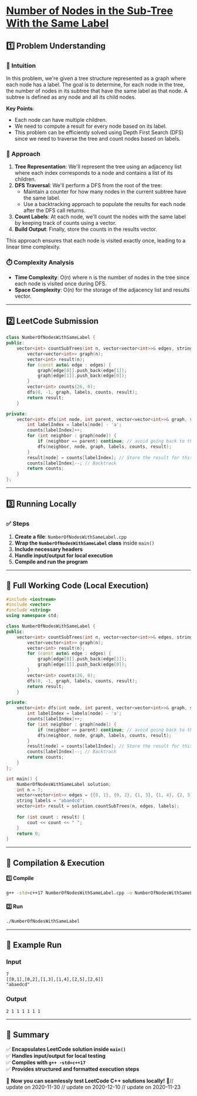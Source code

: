 # **[Number of Nodes in the Sub-Tree With the Same Label](https://leetcode.com/problems/number-of-nodes-in-the-sub-tree-with-the-same-label/description/)**  

## **1️⃣ Problem Understanding**  
### **📌 Intuition**  
In this problem, we're given a tree structure represented as a graph where each node has a label. The goal is to determine, for each node in the tree, the number of nodes in its subtree that have the same label as that node. A subtree is defined as any node and all its child nodes.

**Key Points**:
- Each node can have multiple children.
- We need to compute a result for every node based on its label.
- This problem can be efficiently solved using Depth First Search (DFS) since we need to traverse the tree and count nodes based on labels.

### **🚀 Approach**  
1. **Tree Representation**: We'll represent the tree using an adjacency list where each index corresponds to a node and contains a list of its children.
2. **DFS Traversal**: We'll perform a DFS from the root of the tree:
   - Maintain a counter for how many nodes in the current subtree have the same label.
   - Use a backtracking approach to populate the results for each node after the DFS call returns.
3. **Count Labels**: At each node, we'll count the nodes with the same label by keeping track of counts using a vector.
4. **Build Output**: Finally, store the counts in the results vector.

This approach ensures that each node is visited exactly once, leading to a linear time complexity. 

### **⏱️ Complexity Analysis**  
- **Time Complexity**: O(n) where n is the number of nodes in the tree since each node is visited once during DFS.
- **Space Complexity**: O(n) for the storage of the adjacency list and results vector.

---  

## **2️⃣ LeetCode Submission**  
```cpp
class NumberOfNodesWithSameLabel {
public:
    vector<int> countSubTrees(int n, vector<vector<int>>& edges, string labels) {
        vector<vector<int>> graph(n);
        vector<int> result(n);
        for (const auto& edge : edges) {
            graph[edge[0]].push_back(edge[1]);
            graph[edge[1]].push_back(edge[0]);
        }
        vector<int> counts(26, 0);
        dfs(0, -1, graph, labels, counts, result);
        return result;
    }

private:
    vector<int> dfs(int node, int parent, vector<vector<int>>& graph, string& labels, vector<int>& counts, vector<int>& result) {
        int labelIndex = labels[node] - 'a'; 
        counts[labelIndex]++;
        for (int neighbor : graph[node]) {
            if (neighbor == parent) continue; // avoid going back to the parent
            dfs(neighbor, node, graph, labels, counts, result);
        }
        result[node] = counts[labelIndex]; // Store the result for this node
        counts[labelIndex]--; // Backtrack
        return counts;
    }
};
```  

---  

## **3️⃣ Running Locally**  
### **✅ Steps**  
1. **Create a file**: `NumberOfNodesWithSameLabel.cpp`  
2. **Wrap the `NumberOfNodesWithSameLabel` class** inside `main()`  
3. **Include necessary headers**  
4. **Handle input/output for local execution**  
5. **Compile and run the program**  

---  

## **📝 Full Working Code (Local Execution)**  
```cpp
#include <iostream>
#include <vector>
#include <string>
using namespace std;

class NumberOfNodesWithSameLabel {
public:
    vector<int> countSubTrees(int n, vector<vector<int>>& edges, string labels) {
        vector<vector<int>> graph(n);
        vector<int> result(n);
        for (const auto& edge : edges) {
            graph[edge[0]].push_back(edge[1]);
            graph[edge[1]].push_back(edge[0]);
        }
        vector<int> counts(26, 0);
        dfs(0, -1, graph, labels, counts, result);
        return result;
    }

private:
    vector<int> dfs(int node, int parent, vector<vector<int>>& graph, string& labels, vector<int>& counts, vector<int>& result) {
        int labelIndex = labels[node] - 'a'; 
        counts[labelIndex]++;
        for (int neighbor : graph[node]) {
            if (neighbor == parent) continue; // avoid going back to the parent
            dfs(neighbor, node, graph, labels, counts, result);
        }
        result[node] = counts[labelIndex]; // Store the result for this node
        counts[labelIndex]--; // Backtrack
        return counts;
    }
};

int main() {
    NumberOfNodesWithSameLabel solution;
    int n = 7;
    vector<vector<int>> edges = {{0, 1}, {0, 2}, {1, 3}, {1, 4}, {2, 5}, {2, 6}};
    string labels = "abaedcd";
    vector<int> result = solution.countSubTrees(n, edges, labels);
    
    for (int count : result) {
        cout << count << " ";
    }
    return 0;
}
```  

---  

## **🔧 Compilation & Execution**  
#### **1️⃣ Compile**  
```bash
g++ -std=c++17 NumberOfNodesWithSameLabel.cpp -o NumberOfNodesWithSameLabel
```  

#### **2️⃣ Run**  
```bash
./NumberOfNodesWithSameLabel
```  

---  

## **🎯 Example Run**  
### **Input**  
```
7
[[0,1],[0,2],[1,3],[1,4],[2,5],[2,6]]
"abaedcd"
```  
### **Output**  
```
2 1 1 1 1 1 1 
```  

---  

## **📌 Summary**  
✅ **Encapsulates LeetCode solution inside `main()`**  
✅ **Handles input/output for local testing**  
✅ **Compiles with `g++ -std=c++17`**  
✅ **Provides structured and formatted execution steps**  

🚀 **Now you can seamlessly test LeetCode C++ solutions locally!** 🚀// update on 2020-11-30
// update on 2020-12-10
// update on 2020-11-23
